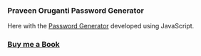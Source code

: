 ### Praveen Oruganti Password Generator

Here with the [Password Generator](https://praveenorugantitech.github.io/praveenorugantitech-vanilla-js/0_Projects/praveenorugantitech-password-generator) developed using JavaScript.

### [Buy me a Book](https://www.buymeacoffee.com/praveenoruganti)



